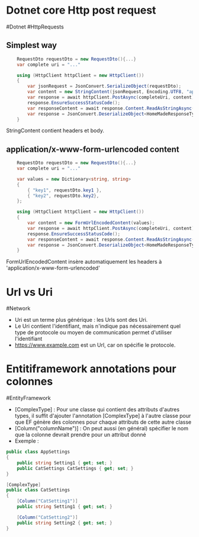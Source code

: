 # Dotnet core Http post request

#Dotnet #HttpRequests

## Simplest way

```C#
    RequestDto requestDto = new RequestDto(){...}
    var complete uri = "..."

    using (HttpClient httpClient = new HttpClient())
    {
        var jsonRequest = JsonConvert.SerializeObject(requestDto);
        var content = new StringContent(jsonRequest, Encoding.UTF8, "application/json");
        var response = await httpClient.PostAsync(completeUri, content);
        response.EnsureSuccessStatusCode();
        var responseContent = await response.Content.ReadAsStringAsync();
        var response = JsonConvert.DeserializeObject<HomeMadeResponseType>(responseContent) ?? throw new JsonSerializationException("Response cannot be decoded");
    }
```

StringContent contient headers et body.

## application/x-www-form-urlencoded content

```C#
    RequestDto requestDto = new RequestDto(){...}
    var complete uri = "..."

    var values = new Dictionary<string, string>
    {
        { "key1", requestDto.key1 },
        { "key2", requestDto.key2},
    };

    using (HttpClient httpClient = new HttpClient())
    {
        var content = new FormUrlEncodedContent(values);
        var response = await httpClient.PostAsync(completeUri, content);
        response.EnsureSuccessStatusCode();
        var responseContent = await response.Content.ReadAsStringAsync();
        var response = JsonConvert.DeserializeObject<HomeMadeResponseType>(responseContent) ?? throw new JsonSerializationException("Response cannot be decoded");
    }
```

FormUrlEncodedContent insère automatiquement les headers à 'application/x-www-form-urlencoded'

# Url vs Uri

#Network

- Uri est un terme plus générique : les Urls sont des Uri.
- Le Uri contient l'identifiant, mais n'indique pas nécessairement quel type de protocole ou moyen de communication permet d'utiliser l'identifiant
- https://www.example.com est un Url, car on spécifie le protocole.

# Entitiframework annotations pour colonnes

#EntityFramework

- [ComplexType] : Pour une classe qui contient des attributs d'autres types, il suffit d'ajouter l'annotation [ComplexType] à l'autre classe pour que EF génère des colonnes pour chaque attributs de cette autre classe
- [Column("columnName")] : On peut aussi (en général) spécifier le nom que la colonne devrait prendre pour un attribut donné
- Exemple :

```C#
public class AppSettings
{
    public string Setting1 { get; set; }
    public CatSettings CatSettings { get; set; }
}

[ComplexType]
public class CatSettings
{
    [Column("CatSetting1")]
    public string Setting1 { get; set; }

    [Column("CatSetting2")]
    public string Setting2 { get; set; }
}
```
